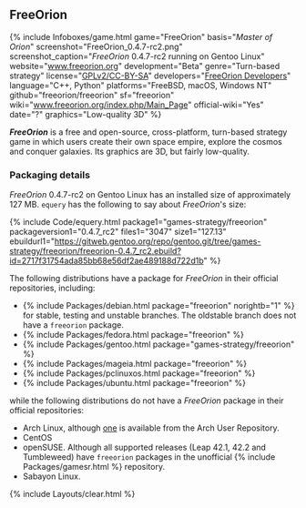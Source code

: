 ## FreeOrion
{% include Infoboxes/game.html game="FreeOrion" basis="<i>Master of Orion</i>" screenshot="FreeOrion_0.4.7-rc2.png" screenshot_caption="<i>FreeOrion</i> 0.4.7-rc2 running on Gentoo Linux" website="<a href='http://www.freeorion.org' link='_blank'>www.freeorion.org</a>" development="Beta" genre="Turn-based strategy" license="<a href='https://github.com/freeorion/freeorion/blob/master/README.md' link='_blank'>GPLv2/CC-BY-SA</a>" developers="<a href='https://github.com/freeorion/freeorion/graphs/contributors' link='_blank'>FreeOrion Developers</a>" language="C++, Python" platforms="FreeBSD, macOS, Windows NT" github="freeorion/freeorion" sf="freeorion" wiki="<a href='http://www.freeorion.org/index.php/Main_Page' link='_blank'>www.freeorion.org/index.php/Main_Page</a>" official-wiki="Yes" date="?" graphics="Low-quality 3D" %}

***FreeOrion*** is a free and open-source, cross-platform, turn-based strategy game in which users create their own space empire, explore the cosmos and conquer galaxies. Its graphics are 3D, but fairly low-quality. 

### Packaging details
*FreeOrion* 0.4.7-rc2 on Gentoo Linux has an installed size of approximately 127 MB. `equery` has the following to say about *FreeOrion*'s size:

{% include Code/equery.html package1="games-strategy/freeorion" packageversion1="0.4.7_rc2" files1="3047" size1="127.13" ebuildurl1="https://gitweb.gentoo.org/repo/gentoo.git/tree/games-strategy/freeorion/freeorion-0.4.7_rc2.ebuild?id=2717f31754ada85bb68e56df2ae489188d722d1b" %}

The following distributions have a package for *FreeOrion* in their official repositories, including:

* {% include Packages/debian.html package="freeorion" norightb="1" %} for stable, testing and unstable branches. The oldstable branch does not have a `freeorion` package. 
* {% include Packages/fedora.html package="freeorion" %}
* {% include Packages/gentoo.html package="games-strategy/freeorion" %}
* {% include Packages/mageia.html package="freeorion" %}
* {% include Packages/pclinuxos.html package="freeorion" %}
* {% include Packages/ubuntu.html package="freeorion" %}

while the following distributions do not have a *FreeOrion* package in their official repositories:

* Arch Linux, although [one](https://aur.archlinux.org/packages/freeorion/) is available from the Arch User Repository.
* CentOS
* openSUSE. Although all supported releases (Leap 42.1, 42.2 and Tumbleweed) have `freeorion` packages in the unofficial {% include Packages/gamesr.html %} repository. 
* Sabayon Linux.

{% include Layouts/clear.html %}
